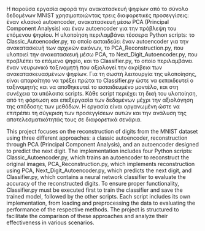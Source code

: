 Η παρούσα εργασία αφορά την ανακατασκευή ψηφίων από το σύνολο δεδομένων MNIST χρησιμοποιώντας τρεις διαφορετικές προσεγγίσεις: έναν κλασικό autoencoder, ανακατασκευή μέσω PCA (Principal Component Analysis) και έναν autoencoder για την πρόβλεψη του επόμενου ψηφίου. Η υλοποίηση περιλαμβάνει τέσσερα Python scripts: το Classic_Autoencoder.py, το οποίο εκπαιδεύει έναν autoencoder για την ανακατασκευή των αρχικών εικόνων, το PCA_Reconstruction.py, που υλοποιεί την ανακατασκευή μέσω PCA, το Next_Digit_Autoencoder.py, που προβλέπει το επόμενο ψηφίο, και το Classifier.py, το οποίο περιλαμβάνει έναν νευρωνικό ταξινομητή που αξιολογεί την ακρίβεια των ανακατασκευασμένων ψηφίων. Για τη σωστή λειτουργία της υλοποίησης, είναι απαραίτητο να τρέξει πρώτα το Classifier.py ώστε να εκπαιδευτεί ο ταξινομητής και να αποθηκευτεί το εκπαιδευμένο μοντέλο, και στη συνέχεια τα υπόλοιπα scripts. Κάθε script περιέχει τη δική του υλοποίηση, από τη φόρτωση και επεξεργασία των δεδομένων μέχρι την αξιολόγηση της απόδοσης των μεθόδων. Η εργασία είναι οργανωμένη ώστε να επιτρέπει τη σύγκριση των προσεγγίσεων αυτών και την ανάλυση της αποτελεσματικότητάς τους σε διαφορετικά σενάρια.

This project focuses on the reconstruction of digits from the MNIST dataset using three different approaches: a classic autoencoder, reconstruction through PCA (Principal Component Analysis), and an autoencoder designed to predict the next digit. The implementation includes four Python scripts: Classic_Autoencoder.py, which trains an autoencoder to reconstruct the original images, PCA_Reconstruction.py, which implements reconstruction using PCA, Next_Digit_Autoencoder.py, which predicts the next digit, and Classifier.py, which contains a neural network classifier to evaluate the accuracy of the reconstructed digits. To ensure proper functionality, Classifier.py must be executed first to train the classifier and save the trained model, followed by the other scripts. Each script includes its own implementation, from loading and preprocessing the data to evaluating the performance of the respective methods. The project is structured to facilitate the comparison of these approaches and analyze their effectiveness in various scenarios.
